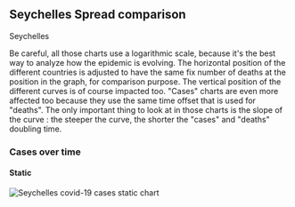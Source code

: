 ## Seychelles Spread comparison 

Seychelles



Be careful, all those charts use a logarithmic scale, because it's the best way to analyze how the epidemic is evolving. 
The horizontal position of the different countries is adjusted to have the same fix number of deaths at the position in the graph, for comparison purpose.
The vertical position of the different curves is of course impacted too.
"Cases" charts are even more affected too because they use the same time offset that is used for "deaths".
The only important thing to look at in those charts is the slope of the curve : the steeper the curve, the shorter the "cases" and "deaths" doubling time.


 
### Cases over time
 
#### Static
![Seychelles covid-19 cases static chart](https://raw.githubusercontent.com/madlag/coronavirus_study/master/notebooks/graphs/2020-03-20/countries/Seychelles/2020-03-20_Seychelles_deaths.png "Seychelles covid-19 cases static chart")   

